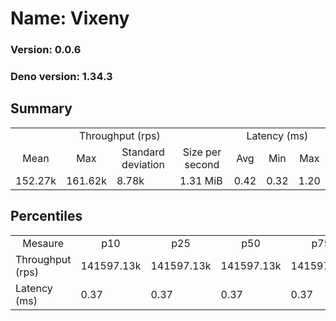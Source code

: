 # Name: Vixeny 
  
  ### Version: 0.0.6
  ### Deno version: 1.34.3

## Summary
<table>
<tr>
    <td align="center" colspan="4">Throughput (rps)</td>
    <td align="center" colspan="3">Latency (ms)</td>
</tr>
<tr>
    <td align="center">Mean</td>
    <td align="center">Max</td>
    <td align="center">Standard deviation</td>
    <td align="center">Size per second</td>
    <td align="center">Avg</td>
    <td align="center">Min</td>
    <td align="center">Max</td>
</tr>
<tr>
    <td>152.27k</td>
    <td>161.62k</td>
    <td>8.78k</td>
    <td>1.31 MiB</td>
    <td>0.42</td>
    <td>0.32</td>
    <td>1.20</td>
</tr>
</table>

## Percentiles

<table>
<tr>
  <td align="center">Mesaure</td>
  <td align="center">p10</td>
  <td align="center">p25</td>
  <td align="center">p50</td>
  <td align="center">p75</td>
  <td align="center">p90</td>
  <td align="center">p95</td>
  <td align="center">p99</td>
</tr>
<tr>
  <td>Throughput (rps)</td>
  <td>141597.13k</td>
  <td>141597.13k</td>
  <td>141597.13k</td>
  <td>141597.13k</td>
  <td>160844.04k</td>
  <td>161617.33k</td>
  <td>161617.33k</td>
</tr>
<tr>
  <td>Latency (ms)</td>
  <td>0.37</td>
  <td>0.37</td>
  <td>0.37</td>
  <td>0.37</td>
  <td>0.48</td>
  <td>0.52</td>
  <td>0.62</td>
</tr>
</table>
